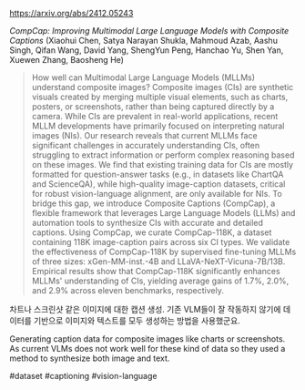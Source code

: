 https://arxiv.org/abs/2412.05243

*CompCap: Improving Multimodal Large Language Models with Composite Captions* (Xiaohui Chen, Satya Narayan Shukla, Mahmoud Azab, Aashu Singh, Qifan Wang, David Yang, ShengYun Peng, Hanchao Yu, Shen Yan, Xuewen Zhang, Baosheng He)

> How well can Multimodal Large Language Models (MLLMs) understand composite images? Composite images (CIs) are synthetic visuals created by merging multiple visual elements, such as charts, posters, or screenshots, rather than being captured directly by a camera. While CIs are prevalent in real-world applications, recent MLLM developments have primarily focused on interpreting natural images (NIs). Our research reveals that current MLLMs face significant challenges in accurately understanding CIs, often struggling to extract information or perform complex reasoning based on these images. We find that existing training data for CIs are mostly formatted for question-answer tasks (e.g., in datasets like ChartQA and ScienceQA), while high-quality image-caption datasets, critical for robust vision-language alignment, are only available for NIs. To bridge this gap, we introduce Composite Captions (CompCap), a flexible framework that leverages Large Language Models (LLMs) and automation tools to synthesize CIs with accurate and detailed captions. Using CompCap, we curate CompCap-118K, a dataset containing 118K image-caption pairs across six CI types. We validate the effectiveness of CompCap-118K by supervised fine-tuning MLLMs of three sizes: xGen-MM-inst.-4B and LLaVA-NeXT-Vicuna-7B/13B. Empirical results show that CompCap-118K significantly enhances MLLMs' understanding of CIs, yielding average gains of 1.7%, 2.0%, and 2.9% across eleven benchmarks, respectively.

차트나 스크린샷 같은 이미지에 대한 캡션 생성. 기존 VLM들이 잘 작동하지 않기에 데이터를 기반으로 이미지와 텍스트를 모두 생성하는 방법을 사용했군요.

<english>
Generating caption data for composite images like charts or screenshots. As current VLMs does not work well for these kind of data so they used a method to synthesize both image and text.
</english>

#dataset #captioning #vision-language 